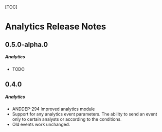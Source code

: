 [TOC]
# Analytics Release Notes
## 0.5.0-alpha.0
##### Analytics
* TODO
## 0.4.0
##### Analytics
* ANDDEP-294 Improved analytics module
* Support for any analytics event parameters. The ability to send an event only to certain analysts or according to the conditions.
* Old events work unchanged.
